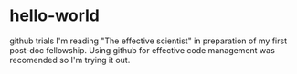 # hello-world
github trials
I'm reading "The effective scientist" in preparation of my first post-doc fellowship. Using github for effective code management was recomended so I'm trying it out. 
